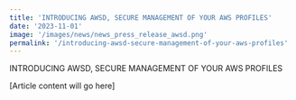 ```yaml
---
title: 'INTRODUCING AWSD, SECURE MANAGEMENT OF YOUR AWS PROFILES'
date: '2023-11-01'
image: '/images/news/news_press_release_awsd.png'
permalink: '/introducing-awsd-secure-management-of-your-aws-profiles'
---
```


INTRODUCING AWSD, SECURE MANAGEMENT OF YOUR AWS PROFILES

[Article content will go here]
